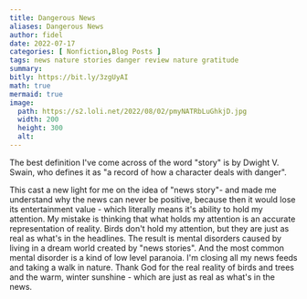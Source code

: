 ```yaml
---
title: Dangerous News
aliases: Dangerous News
author: fidel
date: 2022-07-17
categories: [ Nonfiction,Blog Posts ]
tags: news nature stories danger review nature gratitude
summary: 
bitly: https://bit.ly/3zgUyAI
math: true
mermaid: true
image:
  path: https://s2.loli.net/2022/08/02/pmyNATRbLuGhkjD.jpg
  width: 200
  height: 300
  alt:
---
```

The best definition I've come across of the word "story" is by Dwight V. Swain, who defines it as "a record of how a character deals with danger".  

This cast a new light for me on the idea of "news story"- and made me understand why the news can never be positive, because then it would lose its entertainment value - which literally means it's ability to hold my attention. My mistake is thinking that what holds my attention is an accurate representation of reality. Birds don't hold my attention, but they are just as real as what's in the headlines. The result is mental disorders caused by living in a dream world created by "news stories". And the most common mental disorder is a kind of low level paranoia. I'm closing all my news feeds and taking a walk in nature. Thank God for the real reality of birds and trees and the warm, winter sunshine - which are just as real as what's in the news. 